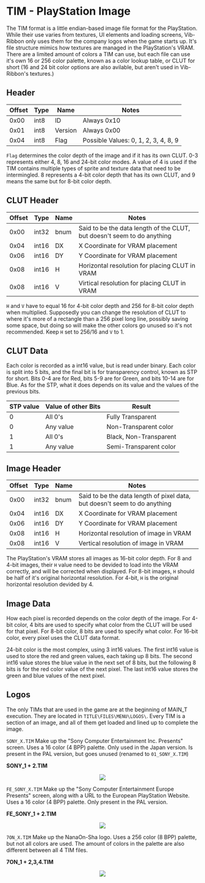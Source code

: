 # TIM - PlayStation Image
The TIM format is a little endian-based image file format for the PlayStation. While their use varies from textures, UI elements and loading screens, Vib-Ribbon only uses them for the company logos when the game starts up. It's file structure mimics how textures are managed in the PlayStation's VRAM. There are a limited amount of colors a TIM can use, but each file can use it's own 16 or 256 color palette, known as a color lookup table, or CLUT for short (16 and 24 bit color options are also avilable, but aren't used in Vib-Ribbon's textures.)

## Header

| Offset | Type | Name | Notes |
|-|-|-|-|
| 0x00 | int8 | ID | Always 0x10 |
| 0x01 | int8 | Version | Always 0x00 |
| 0x04 | int8 | Flag | Possible Values: 0, 1, 2, 3, 4, 8, 9 |

`Flag` determines the color depth of the image and if it has its own CLUT. 0-3 represents either 4, 8, 16 and 24-bit color modes. A value of 4 is used if the TIM contains multiple types of sprite and texture data that need to be intermingled. 8 represents a 4-bit color depth that has its own CLUT, and 9 means the same but for 8-bit color depth.

## CLUT Header

| Offset | Type | Name | Notes |
|-|-|-|-|
| 0x00 | int32 | bnum | Said to be the data length of the CLUT, but doesn't seem to do anything |
| 0x04 | int16 | DX | X Coordinate for VRAM placement |
| 0x06 | int16 | DY | Y Coordinate for VRAM placement |
| 0x08 | int16 | H | Horizontal resolution for placing CLUT in VRAM |
| 0x08 | int16 | V | Virtical resolution for placing CLUT in VRAM |

`H` and `V` have to equal 16 for 4-bit color depth and 256 for 8-bit color depth when multiplied. Supposedly you can change the resolution of CLUT to where it's more of a rectangle than a 256 pixel long line, possibly saving some space, but doing so will make the other colors go unused so it's not recommended. Keep `H` set to 256/16 and `V` to 1.

## CLUT Data

Each color is recorded as a int16 value, but is read under binary. Each color is split into 5 bits, and the final bit is for transparency control, known as STP for short. Bits 0-4 are for Red, bits 5-9 are for Green, and bits 10-14 are for Blue. As for the STP, what it does depends on its value and the values of the previous bits.

| STP value | Value of other Bits | Result |
|-|-|-|
| 0 | All 0's | Fully Transparent |
| 0 | Any value | Non-Transparent color |
| 1 | All 0's | Black, Non-Transparent |
| 1 | Any value | Semi-Transparent color |

## Image Header

| Offset | Type | Name | Notes |
|-|-|-|-|
| 0x00 | int32 | bnum | Said to be the data length of pixel data, but doesn't seem to do anything |
| 0x04 | int16 | DX | X Coordinate for VRAM placement |
| 0x06 | int16 | DY | Y Coordinate for VRAM placement |
| 0x08 | int16 | H | Horizontal resolution of image in VRAM |
| 0x08 | int16 | V | Vertical resolution of image in VRAM |

The PlayStation's VRAM stores all images as 16-bit color depth. For 8 and 4-bit images, their `H` value need to be devided to load into the VRAM correctly, and will be corrected when displayed. For 8-bit images, `H` should be half of it's original horizontal resolution. For 4-bit, `H` is the original horizontal resolution devided by 4.

## Image Data

How each pixel is recorded depends on the color depth of the image. For 4-bit color, 4 bits are used to specify what color from the CLUT will be used for that pixel. For 8-bit color, 8 bits are used to specify what color. For 16-bit color, every pixel uses the CLUT data format.

24-bit color is the most complex, using 3 int16 values. The first int16 value is used to store the red and green values, each taking up 8 bits. The second int16 value stores the blue value in the next set of 8 bits, but the following 8 bits is for the red color value of the next pixel. The last int16 value stores the green and blue values of the next pixel.

## Logos
The only TIMs that are used in the game are at the beginning of MAIN\_T execution. They are located in `TITLE\FILES\MENU\LOGOS\`. Every TIM is a section of an image, and all of them get loaded and lined up to complete the image.

`SONY_X.TIM` Make up the "Sony Computer Entertainment Inc. Presents" screen. Uses a 16 color (4 BPP) palette. Only used in the Japan version. Is present in the PAL version, but goes unused (renamed to `01_SONY_X.TIM`)

**SONY_1 + 2.TIM**
<center><img src="../../img/TIMs/01_SONY_FULL.png"></img></center> 


`FE_SONY_X.TIM` Make up the "Sony Computer Entertainment Europe Presents" screen, along with a URL to the European PlayStation Website. Uses a 16 color (4 BPP) palette. Only present in the PAL version.

**FE_SONY_1 + 2.TIM**
<center><img src="../../img/TIMs/FE_SONY_FULL.png"></img></center> 


`7ON_X.TIM` Make up the NanaOn-Sha logo. Uses a 256 color (8 BPP) palette, but not all colors are used. The amount of colors in the palette are also different between all 4 TIM files. 

**7ON_1 + 2,3,4.TIM**
<center><img src="../../img/TIMs/7ON_FULL.png"></img></center> 
